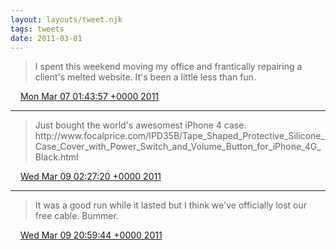 ```yaml
---
layout: layouts/tweet.njk
tags: tweets
date: 2011-03-01
---
```


> I spent this weekend moving my office and frantically repairing a client's melted website\. It's been a little less than fun\.

<img src="/img/tweet-media/tweet.ico" width="12" /> [Mon Mar 07 01:43:57 +0000 2011](https://twitter.com/timwasson/status/44573969269006336)

----

> Just bought the world's awesomest iPhone 4 case\. http://www\.focalprice\.com/IPD35B/Tape\_Shaped\_Protective\_Silicone\_Case\_Cover\_with\_Power\_Switch\_and\_Volume\_Button\_for\_iPhone\_4G\_Black\.html

<img src="/img/tweet-media/tweet.ico" width="12" /> [Wed Mar 09 02:27:20 +0000 2011](https://twitter.com/timwasson/status/45309663104876544)

----

> It was a good run while it lasted but I think we've officially lost our free cable\. Bummer\.

<img src="/img/tweet-media/tweet.ico" width="12" /> [Wed Mar 09 20:59:44 +0000 2011](https://twitter.com/timwasson/status/45589609060646912)
